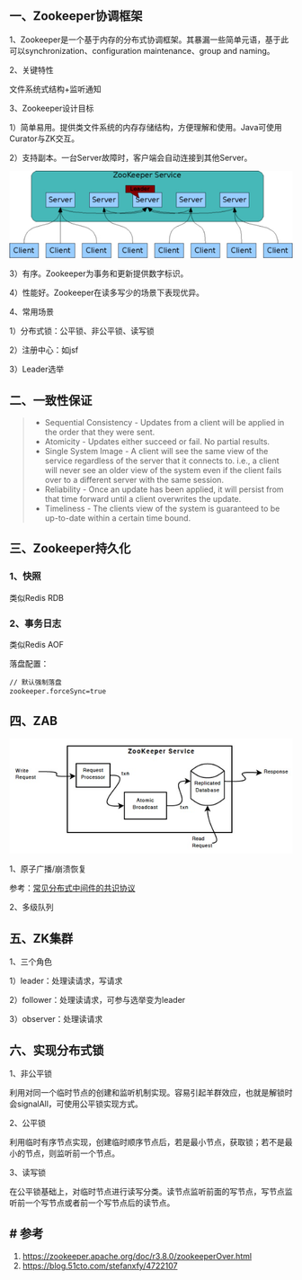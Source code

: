 ## 一、Zookeeper协调框架

1、Zookeeper是一个基于内存的分布式协调框架。其暴漏一些简单元语，基于此可以synchronization、configuration maintenance、group and naming。

2、关键特性

文件系统式结构+监听通知

3、Zookeeper设计目标

1）简单易用。提供类文件系统的内存存储结构，方便理解和使用。Java可使用Curator与ZK交互。

2）支持副本。一台Server故障时，客户端会自动连接到其他Server。

![ZooKeeper Service](../../../src/main/resources/picture/zkservice.jpg)

3）有序。Zookeeper为事务和更新提供数字标识。

4）性能好。Zookeeper在读多写少的场景下表现优异。

4、常用场景

1）分布式锁：公平锁、非公平锁、读写锁

2）注册中心：如jsf

3）Leader选举

## 二、一致性保证

> - Sequential Consistency - Updates from a client will be applied in the order that they were sent.
> - Atomicity - Updates either succeed or fail. No partial results.
> - Single System Image - A client will see the same view of the service regardless of the server that it connects to. i.e., a client will never see an older view of the system even if the client fails over to a different server with the same session.
> - Reliability - Once an update has been applied, it will persist from that time forward until a client overwrites the update.
> - Timeliness - The clients view of the system is guaranteed to be up-to-date within a certain time bound.

## 三、Zookeeper持久化

### 1、快照

类似Redis RDB

### 2、事务日志

类似Redis AOF

落盘配置：

```properties
// 默认强制落盘
zookeeper.forceSync=true
```

## 四、ZAB

![ZooKeeper Components](../../../src/main/resources/picture/zkcomponents.jpg)

1、原子广播/崩溃恢复

参考：[常见分布式中间件的共识协议](../1.共识协议/2.常见分布式中间件的共识协议.md)

2、多级队列

## 五、ZK集群

1、三个角色

1）leader：处理读请求，写请求

2）follower：处理读请求，可参与选举变为leader

3）observer：处理读请求

## 六、实现分布式锁

1、非公平锁

利用对同一个临时节点的创建和监听机制实现。容易引起羊群效应，也就是解锁时会signalAll，可使用公平锁实现方式。

2、公平锁

利用临时有序节点实现，创建临时顺序节点后，若是最小节点，获取锁；若不是最小的节点，则监听前一个节点。

3、读写锁

在公平锁基础上，对临时节点进行读写分类。读节点监听前面的写节点，写节点监听前一个写节点或者前一个写节点后的读节点。

## # 参考

1. https://zookeeper.apache.org/doc/r3.8.0/zookeeperOver.html
2. https://blog.51cto.com/stefanxfy/4722107

